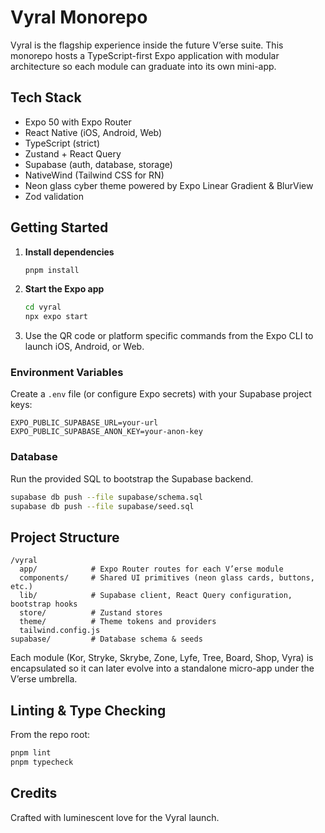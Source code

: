 # Vyral Monorepo

Vyral is the flagship experience inside the future V’erse suite. This monorepo hosts a TypeScript-first Expo application with modular architecture so each module can graduate into its own mini-app.

## Tech Stack
- Expo 50 with Expo Router
- React Native (iOS, Android, Web)
- TypeScript (strict)
- Zustand + React Query
- Supabase (auth, database, storage)
- NativeWind (Tailwind CSS for RN)
- Neon glass cyber theme powered by Expo Linear Gradient & BlurView
- Zod validation

## Getting Started

1. **Install dependencies**
   ```bash
   pnpm install
   ```
2. **Start the Expo app**
   ```bash
   cd vyral
   npx expo start
   ```
3. Use the QR code or platform specific commands from the Expo CLI to launch iOS, Android, or Web.

### Environment Variables

Create a `.env` file (or configure Expo secrets) with your Supabase project keys:

```
EXPO_PUBLIC_SUPABASE_URL=your-url
EXPO_PUBLIC_SUPABASE_ANON_KEY=your-anon-key
```

### Database

Run the provided SQL to bootstrap the Supabase backend.

```bash
supabase db push --file supabase/schema.sql
supabase db push --file supabase/seed.sql
```

## Project Structure

```
/vyral
  app/            # Expo Router routes for each V’erse module
  components/     # Shared UI primitives (neon glass cards, buttons, etc.)
  lib/            # Supabase client, React Query configuration, bootstrap hooks
  store/          # Zustand stores
  theme/          # Theme tokens and providers
  tailwind.config.js
supabase/         # Database schema & seeds
```

Each module (Kor, Stryke, Skrybe, Zone, Lyfe, Tree, Board, Shop, Vyra) is encapsulated so it can later evolve into a standalone micro-app under the V’erse umbrella.

## Linting & Type Checking

From the repo root:

```bash
pnpm lint
pnpm typecheck
```

## Credits

Crafted with luminescent love for the Vyral launch.
